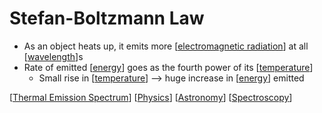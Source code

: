 # Stefan-Boltzmann Law

- As an object heats up, it emits more [[electromagnetic radiation]] at all [[wavelength]]s
- Rate of emitted [[energy]] goes as the fourth power of its [[temperature]]
  - Small rise in [[temperature]] --> huge increase in [[energy]] emitted

[[Thermal Emission Spectrum]] [[Physics]] [[Astronomy]] [[Spectroscopy]]

[//begin]: # "Autogenerated link references for markdown compatibility"
[electromagnetic radiation]: electromagnetic-radiation "Electromagnetic Radiation"
[wavelength]: wavelength "Wavelength"
[energy]: energy "Energy"
[temperature]: temperature "Temperature"
[temperature]: temperature "Temperature"
[energy]: energy "Energy"
[Thermal Emission Spectrum]: thermal-emission-spectrum "Thermal Emission Spectrum"
[Physics]: physics "Physics"
[Astronomy]: astronomy "Astronomy"
[Spectroscopy]: spectroscopy "Spectroscopy"
[//end]: # "Autogenerated link references"